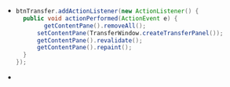 - ```java
  btnTransfer.addActionListener(new ActionListener() {
  	public void actionPerformed(ActionEvent e) {
          getContentPane().removeAll();
  		setContentPane(TransferWindow.createTransferPanel());
  		getContentPane().revalidate();
  		getContentPane().repaint();
  	}
  });
  ```
-